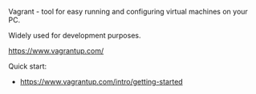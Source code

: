 Vagrant - tool for easy running and configuring virtual machines on your PC.

Widely used for development purposes.

https://www.vagrantup.com/

Quick start:
- https://www.vagrantup.com/intro/getting-started
